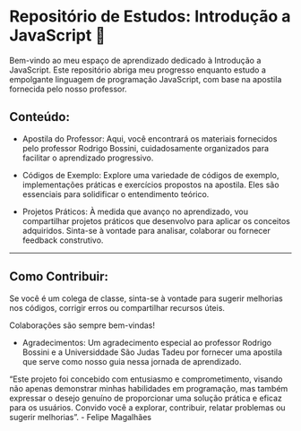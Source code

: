 # Repositório de Estudos: Introdução a JavaScript 🚀

Bem-vindo ao meu espaço de aprendizado dedicado à Introdução a JavaScript. Este repositório abriga meu progresso enquanto estudo a empolgante linguagem de programação JavaScript, com base na apostila fornecida pelo nosso professor.

## Conteúdo:

* Apostila do Professor: Aqui, você encontrará os materiais fornecidos pelo professor Rodrigo Bossini, cuidadosamente organizados para facilitar o aprendizado progressivo.

* Códigos de Exemplo: Explore uma variedade de códigos de exemplo, implementações práticas e exercícios propostos na apostila. Eles são essenciais para solidificar o entendimento teórico.

* Projetos Práticos: À medida que avanço no aprendizado, vou compartilhar projetos práticos que desenvolvo para aplicar os conceitos adquiridos. Sinta-se à vontade para analisar, colaborar ou fornecer feedback construtivo.

------

## Como Contribuir:

Se você é um colega de classe, sinta-se à vontade para sugerir melhorias nos códigos, corrigir erros ou compartilhar recursos úteis. 

Colaborações são sempre bem-vindas!

* Agradecimentos:
Um agradecimento especial ao professor Rodrigo Bossini e a Universiddade São Judas Tadeu por fornecer uma apostila que serve como nosso guia nessa jornada de aprendizado.

“Este projeto foi concebido com entusiasmo e comprometimento, visando não apenas demonstrar minhas habilidades em programação, mas também expressar o desejo genuíno de proporcionar uma solução prática e eficaz para os usuários. Convido você a explorar, contribuir, relatar problemas ou sugerir melhorias”. - Felipe Magalhães






